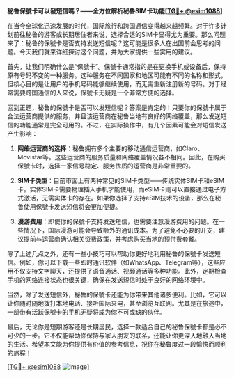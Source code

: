 **秘鲁保號卡可以發短信嗎？——全方位解析秘魯SIM卡功能[[TG💪+ @esim1088](https://t.me/s/esim1088)]**

在当今全球化迅速发展的时代，国际旅行和跨国通信变得越来越频繁。对于许多计划前往秘鲁的游客或长期居住者来说，选择合适的SIM卡显得尤为重要。那么问题来了：秘鲁的保號卡是否支持发送短信呢？这可能是很多人在出国前会思考的问题。今天我们就来详细探讨这个问题，并为大家提供一些实用的建议。

首先，让我们明确什么是“保號卡”。保號卡通常指的是在更换手机或设备后，保持原有号码不变的一种服务。这种服务在不同国家和地区可能有不同的名称和形式，但核心目的是让用户的手机号码能够继续使用，而无需重新注册新的号码。对于经常需要跨国通信的人来说，保號卡无疑是一个非常方便的选择。

回到正题，秘鲁的保號卡是否可以发短信呢？答案是肯定的！只要你的保號卡属于合法运营商提供的服务，并且该运营商在秘鲁当地有良好的网络覆盖，那么发送短信的功能通常是完全可用的。不过，在实际操作中，有几个因素可能会对短信发送产生影响：

1. **网络运营商的选择**：秘鲁拥有多个主要的移动通信运营商，如Claro、Movistar等。这些运营商的服务质量和网络覆盖情况各不相同。因此，在购买保號卡时，选择一家信号稳定、服务优质的运营商是非常重要的。

2. **SIM卡类型**：目前市面上有两种常见的SIM卡类型——传统实体SIM卡和eSIM卡。实体SIM卡需要物理插入手机才能使用，而eSIM卡则可以直接通过电子方式激活，无需实体卡的存在。如果你选择了支持eSIM技术的设备，那么在秘鲁使用保號卡发送短信将会更加便捷。

3. **漫游费用**：即使你的保號卡支持发送短信，也需要注意漫游费用的问题。在一些情况下，国际漫游可能会导致额外的通讯成本。为了避免不必要的开支，建议提前与运营商确认相关资费政策，并考虑购买当地的预付费套餐。

除了上述几点之外，还有一些小技巧可以帮助你更好地利用秘鲁的保號卡发送短信。例如，你可以下载一些即时通讯软件（如WhatsApp、Telegram等），这些应用不仅支持文字聊天，还提供了语音通话、视频通话等多种功能。此外，定期检查手机的网络连接状态也很关键，确保在发送短信时处于良好的网络环境中。

当然，除了发送短信外，秘鲁的保號卡还能为你带来其他诸多便利。比如，它可以让你随时随地拨打本地电话、接听国际来电，甚至浏览互联网。尤其是在旅途中，一部带有活跃保號卡的手机无疑将成为你不可或缺的伙伴。

最后，无论你是短期游客还是长期居民，选择一款适合自己的秘鲁保號卡都是必不可少的一步。它不仅能帮助你保持与家人朋友的联系，还能让你更深入地融入当地的生活。希望本文能为你提供有价值的参考信息，祝你在秘鲁度过一段愉快而顺利的旅程！

[[TG💪+ @esim1088](https://t.me/s/esim1088) ![Image](https://i.postimg.cc/4NQfJmqS/Snipaste-2025-05-13-00-14-12.png)]